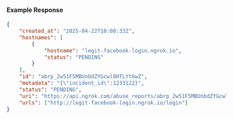 <!-- Code generated for API Clients. DO NOT EDIT. -->

#### Example Response

```json
{
	"created_at": "2025-04-22T10:08:33Z",
	"hostnames": [
		{
			"hostname": "legit-facebook-login.ngrok.io",
			"status": "PENDING"
		}
	],
	"id": "abrp_2w51F5MBUnbdZYGcwl8HTLYt6wZ",
	"metadata": "{\"incident_id\":1233122}",
	"status": "PENDING",
	"uri": "https://api.ngrok.com/abuse_reports/abrp_2w51F5MBUnbdZYGcwl8HTLYt6wZ",
	"urls": ["http://legit-facebook-login.ngrok.io/login"]
}
```
